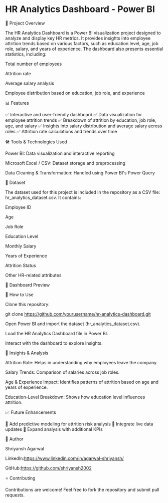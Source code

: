  # HR Analytics Dashboard - Power BI

📌 Project Overview

The HR Analytics Dashboard is a Power BI visualization project designed to analyze and display key HR metrics. It provides insights into employee attrition trends based on various factors, such as education level, age, job role, salary, and years of experience. The dashboard also presents essential statistics, including:

Total number of employees

Attrition rate

Average salary analysis

Employee distribution based on education, job role, and experience

📊 Features

✅ Interactive and user-friendly dashboard
✅ Data visualization for employee attrition trends
✅ Breakdown of attrition by education, job role, age, and salary
✅ Insights into salary distribution and average salary across roles
✅ Attrition rate calculations and trends over time

🛠️ Tools & Technologies Used

Power BI: Data visualization and interactive reporting

Microsoft Excel / CSV: Dataset storage and preprocessing

Data Cleaning & Transformation: Handled using Power BI's Power Query

📂 Dataset

The dataset used for this project is included in the repository as a CSV file: hr_analytics_dataset.csv.
It contains:

Employee ID

Age

Job Role

Education Level

Monthly Salary

Years of Experience

Attrition Status

Other HR-related attributes

📸 Dashboard Preview




🚀 How to Use

Clone this repository:

git clone https://github.com/yourusername/hr-analytics-dashboard.git

Open Power BI and import the dataset (hr_analytics_dataset.csv).

Load the HR Analytics Dashboard file in Power BI.

Interact with the dashboard to explore insights.

📌 Insights & Analysis

Attrition Rate: Helps in understanding why employees leave the company.

Salary Trends: Comparison of salaries across job roles.

Age & Experience Impact: Identifies patterns of attrition based on age and years of experience.

Education-Level Breakdown: Shows how education level influences attrition.

📈 Future Enhancements

🔹 Add predictive modeling for attrition risk analysis
🔹 Integrate live data updates
🔹 Expand analysis with additional KPIs

📝 Author

Shriyansh Agarwal

LinkedIn:https://www.linkedin.com/in/agarwal-shriyansh/

GitHub:https://github.com/shriyansh2002

⭐ Contributing

Contributions are welcome! Feel free to fork the repository and submit pull requests.
